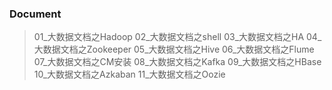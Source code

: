 ### Document

>01_大数据文档之Hadoop
>02_大数据文档之shell
>03_大数据文档之HA
>04_大数据文档之Zookeeper
>05_大数据文档之Hive
>06_大数据文档之Flume
>07_大数据文档之CM安装
>08_大数据文档之Kafka
>09_大数据文档之HBase
>10_大数据文档之Azkaban
>11_大数据文档之Oozie
